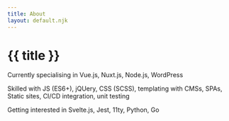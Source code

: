 ```yaml
---
title: About
layout: default.njk
---
```


# {{ title }}

Currently specialising in Vue.js, Nuxt.js, Node.js, WordPress

Skilled with JS (ES6+), jQUery, CSS (SCSS), templating with CMSs, SPAs, Static sites, CI/CD integration, unit testing

Getting interested in Svelte.js, Jest, 11ty, Python, Go

